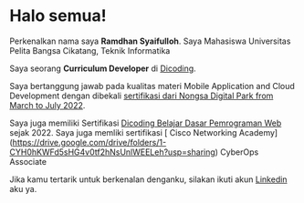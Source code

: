 # Halo semua! 

Perkenalkan nama saya **Ramdhan Syaifulloh**.
Saya Mahasiswa Universitas Pelita Bangsa Cikatang, Teknik Informatika

Saya seorang **Curriculum Developer** di [Dicoding](https://www.dicoding.com/).

Saya bertanggung jawab pada kualitas materi Mobile Application and Cloud Development dengan dibekali [sertifikasi dari Nongsa Digital Park from March to July 2022](https://drive.google.com/drive/folders/1AxvSXY8dPGGVU94eW8zizQkojYHCopdb).

Saya juga memiliki Sertifikasi [Dicoding Belajar Dasar Pemrograman Web](https://www.credential.net/h5deoi5h) sejak 2022.
Saya juga memliki sertifikasi [ Cisco Networking Academy] (https://drive.google.com/drive/folders/1-CYH0hKWFd5sHG4v0tf2hNsUnlWEELeh?usp=sharing) CyberOps Associate

Jika kamu tertarik untuk berkenalan denganku, silakan ikuti akun [Linkedin](https://www.linkedin.com/in/ramdhan-syaifulloh-318329197/) aku ya.

